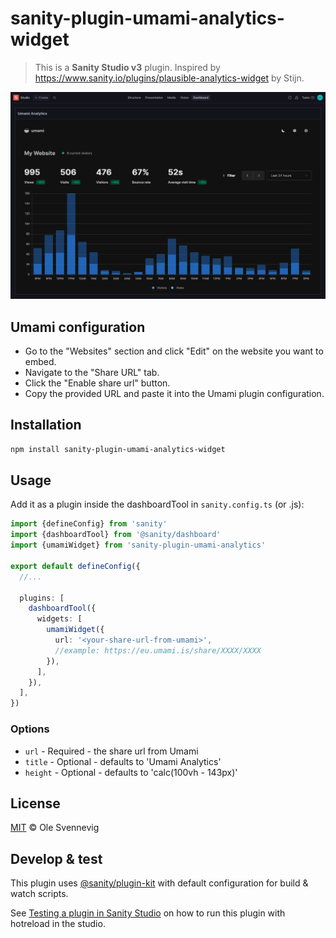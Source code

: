 # sanity-plugin-umami-analytics-widget

> This is a **Sanity Studio v3** plugin.
> Inspired by https://www.sanity.io/plugins/plausible-analytics-widget by Stijn.

![Example image](image.png)

## Umami configuration

- Go to the "Websites" section and click "Edit" on the website you want to embed.
- Navigate to the "Share URL" tab.
- Click the "Enable share url" button.
- Copy the provided URL and paste it into the Umami plugin configuration.

## Installation

```sh
npm install sanity-plugin-umami-analytics-widget
```

## Usage

Add it as a plugin inside the dashboardTool in `sanity.config.ts` (or .js):

```ts
import {defineConfig} from 'sanity'
import {dashboardTool} from '@sanity/dashboard'
import {umamiWidget} from 'sanity-plugin-umami-analytics'

export default defineConfig({
  //...

  plugins: [
    dashboardTool({
      widgets: [
        umamiWidget({
          url: '<your-share-url-from-umami>',
          //example: https://eu.umami.is/share/XXXX/XXXX
        }),
      ],
    }),
  ],
})
```

### Options

- `url` - Required - the share url from Umami
- `title` - Optional - defaults to 'Umami Analytics'
- `height` - Optional - defaults to 'calc(100vh - 143px)'

## License

[MIT](LICENSE) © Ole Svennevig

## Develop & test

This plugin uses [@sanity/plugin-kit](https://github.com/sanity-io/plugin-kit)
with default configuration for build & watch scripts.

See [Testing a plugin in Sanity Studio](https://github.com/sanity-io/plugin-kit#testing-a-plugin-in-sanity-studio)
on how to run this plugin with hotreload in the studio.
